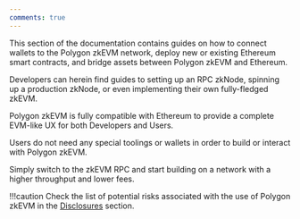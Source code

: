 ```yaml
---
comments: true
---
```


This section of the documentation contains guides on how to connect wallets to the Polygon zkEVM network, deploy new or existing Ethereum smart contracts, and bridge assets between Polygon zkEVM and Ethereum.

Developers can herein find guides to setting up an RPC zkNode, spinning up a production zkNode, or even implementing their own fully-fledged zkEVM.

Polygon zkEVM is fully compatible with Ethereum to provide a complete EVM-like UX for both Developers and Users.

Users do not need any special toolings or wallets in order to build or interact with Polygon zkEVM.

Simply switch to the zkEVM RPC and start building on a network with a higher throughput and lower fees.

!!!caution
    Check the list of potential risks associated with the use of Polygon zkEVM in the [Disclosures](../troubleshooting/risk-disclosures.md) section.
